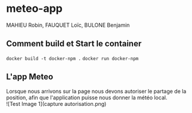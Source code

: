 # meteo-app

MAHIEU Robin, FAUQUET Loïc, BULONE Benjamin
 
## Comment build et Start le container
```docker build -t docker-npm .```
```docker run docker-npm```

## L'app Meteo
Lorsque nous arrivons sur la page nous devons autoriser le partage de la position, afin que l'application puisse nous donner la météo local.
<br/>
![Test Image 1](capture autorisation.png)
